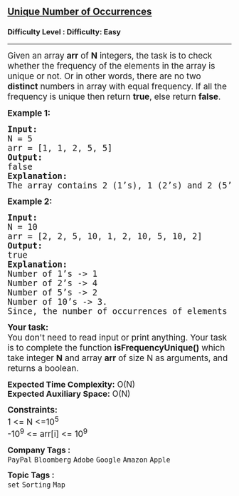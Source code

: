 <h2><a href="https://www.geeksforgeeks.org/problems/unique-frequencies-of-not/1?page=1&category=set&difficulty=Basic,Easy,Medium&status=unsolved&sortBy=submissions">Unique Number of Occurrences</a></h2><h3>Difficulty Level : Difficulty: Easy</h3><hr><div class="problems_problem_content__Xm_eO"><p><span style="font-size: 14pt;">Given an array <strong>arr</strong> of <strong>N</strong> integers, the task is to check whether the frequency of the elements in the array is unique or not. Or in other words, there are no two <strong>distinct</strong> numbers in array with equal frequency. If all the frequency is unique then return <strong>true</strong>, else return <strong>false</strong>.</span></p>
<p><span style="font-size: 14pt;"><strong>Example 1:</strong></span></p>
<pre><span style="font-size: 14pt;"><strong>I</strong><strong>nput:</strong>
N = 5<br>arr = [1, 1, 2, 5, 5]
<strong>Output:</strong>
false
<strong>Explanation:<br></strong>The array contains 2 (1’s), 1 (2’s) and 2 (5’s), since the number of frequency of 1 and 5 are the same i.e. 2 times. Therefore, this array does not satisfy the condition.
</span></pre>
<p><span style="font-size: 14pt;"><strong>Example 2:</strong></span></p>
<pre><span style="font-size: 14pt;"><strong>Input:</strong>
N = 10<br>arr = [2, 2, 5, 10, 1, 2, 10, 5, 10, 2]
<strong>Output:</strong>
true
<strong>Explanation:</strong>
Number of 1’s -&gt; 1
Number of 2’s -&gt; 4
Number of 5’s -&gt; 2
Number of 10’s -&gt; 3.
Since, the number of occurrences of elements present in the array is unique. Therefore, this array satisfy the condition.</span></pre>
<p><span style="font-size: 14pt;"><strong>Your task:</strong><br>You don't need to read input or print anything. Your task is to complete the function <strong>isFrequencyUnique()</strong> which take integer <strong>N</strong> and array <strong>arr</strong> of size N as arguments, and returns a boolean.</span></p>
<p><span style="font-size: 14pt;"><strong style="font-size: 18px;">Expected Time Complexity:</strong><span style="font-size: 18px;">&nbsp;O(N)</span><br style="font-size: 18px;"><strong style="font-size: 18px;">Expected Auxiliary Space:</strong><span style="font-size: 18px;">&nbsp;O(N)</span></span></p>
<p><span style="font-size: 14pt;"><strong>Constraints:</strong><br>1 &lt;= N &lt;=10<sup>5</sup><br>-10<sup>9</sup> &lt;= arr[i] &lt;= 10<sup>9</sup></span></p></div><p><span style=font-size:18px><strong>Company Tags : </strong><br><code>PayPal</code>&nbsp;<code>Bloomberg</code>&nbsp;<code>Adobe</code>&nbsp;<code>Google</code>&nbsp;<code>Amazon</code>&nbsp;<code>Apple</code>&nbsp;<br><p><span style=font-size:18px><strong>Topic Tags : </strong><br><code>set</code>&nbsp;<code>Sorting</code>&nbsp;<code>Map</code>&nbsp;